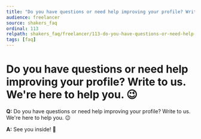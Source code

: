 ```yaml
---
title: "Do you have questions or need help improving your profile? Write to us. We're here to help you. 😉"
audience: freelancer
source: shakers_faq
ordinal: 113
relpath: shakers_faq/freelancer/113-do-you-have-questions-or-need-help-improving-your-profile-write-to-us-were-here.md
tags: [faq]
---
```


# Do you have questions or need help improving your profile? Write to us. We're here to help you. 😉

**Q:** Do you have questions or need help improving your profile? Write to us. We're here to help you. 😉

**A:** See you inside! 🚀
